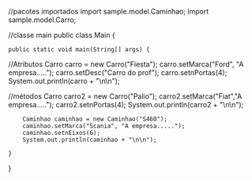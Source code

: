 //pacotes importados
import sample.model.Caminhao;
import sample.model.Carro;

//classe main
public class Main {

    public static void main(String[] args) {

//Atributos
        Carro carro = new Carro("Fiesta");
        carro.setMarca("Ford", "A empresa.....");
        carro.setDesc("Carro do prof");
        carro.setnPortas(4);
        System.out.println(carro + "\n\n");

//métodos
        Carro carro2 = new Carro("Palio");
        carro2.setMarca("Fiat","A empresa.....");
        carro2.setnPortas(4);
        System.out.println(carro2 + "\n\n");

        Caminhao caminhao = new Caminhao("S460");
        caminhao.setMarca("Scania", "A empresa.....");
        caminhao.setnEixos(6);
        System.out.println(caminhao + "\n\n");

    }
}

